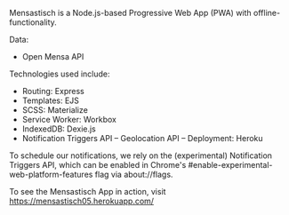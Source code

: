 Mensastisch is a Node.js-based Progressive Web App (PWA) with offline-functionality.

Data:
- Open Mensa API

Technologies used include:
- Routing: Express
- Templates: EJS
- SCSS: Materialize
- Service Worker: Workbox
- IndexedDB: Dexie.js
- Notification Triggers API
– Geolocation API
– Deployment: Heroku

To schedule our notifications, we rely on the (experimental) Notification Triggers API, which can be enabled in Chrome's
#enable-experimental-web-platform-features flag via about://flags.

To see the Mensastisch App in action, visit https://mensastisch05.herokuapp.com/
